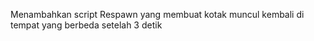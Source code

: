 Menambahkan script Respawn yang membuat kotak muncul kembali di tempat yang berbeda setelah 3 detik
